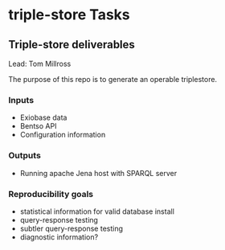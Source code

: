 # triple-store Tasks

## Triple-store deliverables

Lead: Tom Millross

The purpose of this repo is to generate an operable triplestore.

### Inputs

 - Exiobase data
 - Bentso API
 - Configuration information

### Outputs

 - Running apache Jena host with SPARQL server

### Reproducibility goals

 - statistical information for valid database install
 - query-response testing
 - subtler query-response testing
 - diagnostic information?

